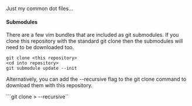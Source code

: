 Just my common dot files...

#### Submodules ####
There are a few vim bundles that are included as git submodules. If you clone this repository with the standard git clone <url> then the submodules will need to be downloaded too. 

```
git clone <this repository>
<cd into repository>
git submodule update --init
```

Alternatively, you can add the --recursive flag to the git clone command to download them with this repository. 

```git clone <this repository>> --recursive``

